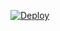 [![Deploy](https://www.herokucdn.com/deploy/button.svg)](https://dashboard.heroku.com/new?template=https://github.com/laiyuantemp/heroku-knock)
